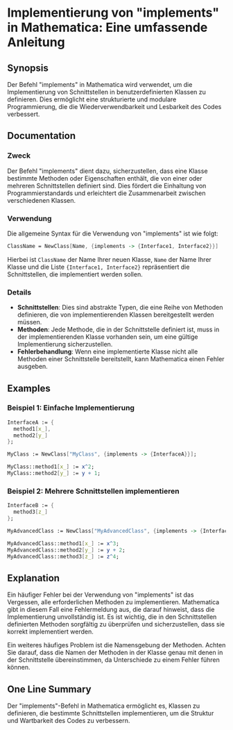 <!--
Meta Description: # Implementierung von "implements" in Mathematica: Eine umfassende Anleitung ## Synopsis Der Befehl "implements" in Mathematica wird verwendet, um die...
Meta Keywords: die, der, implements, von, mathematica
-->

# Implementierung von "implements" in Mathematica: Eine umfassende Anleitung

## Synopsis
Der Befehl "implements" in Mathematica wird verwendet, um die Implementierung von Schnittstellen in benutzerdefinierten Klassen zu definieren. Dies ermöglicht eine strukturierte und modulare Programmierung, die die Wiederverwendbarkeit und Lesbarkeit des Codes verbessert.

## Documentation
### Zweck
Der Befehl "implements" dient dazu, sicherzustellen, dass eine Klasse bestimmte Methoden oder Eigenschaften enthält, die von einer oder mehreren Schnittstellen definiert sind. Dies fördert die Einhaltung von Programmierstandards und erleichtert die Zusammenarbeit zwischen verschiedenen Klassen.

### Verwendung
Die allgemeine Syntax für die Verwendung von "implements" ist wie folgt:

```mathematica
ClassName = NewClass[Name, {implements -> {Interface1, Interface2}}]
```

Hierbei ist `ClassName` der Name Ihrer neuen Klasse, `Name` der Name Ihrer Klasse und die Liste `{Interface1, Interface2}` repräsentiert die Schnittstellen, die implementiert werden sollen.

### Details
- **Schnittstellen**: Dies sind abstrakte Typen, die eine Reihe von Methoden definieren, die von implementierenden Klassen bereitgestellt werden müssen.
- **Methoden**: Jede Methode, die in der Schnittstelle definiert ist, muss in der implementierenden Klasse vorhanden sein, um eine gültige Implementierung sicherzustellen.
- **Fehlerbehandlung**: Wenn eine implementierte Klasse nicht alle Methoden einer Schnittstelle bereitstellt, kann Mathematica einen Fehler ausgeben.

## Examples
### Beispiel 1: Einfache Implementierung
```mathematica
InterfaceA := {
  method1[x_],
  method2[y_]
};

MyClass := NewClass["MyClass", {implements -> {InterfaceA}}];

MyClass::method1[x_] := x^2;
MyClass::method2[y_] := y + 1;
```

### Beispiel 2: Mehrere Schnittstellen implementieren
```mathematica
InterfaceB := {
  method3[z_]
};

MyAdvancedClass := NewClass["MyAdvancedClass", {implements -> {InterfaceA, InterfaceB}}];

MyAdvancedClass::method1[x_] := x^3;
MyAdvancedClass::method2[y_] := y + 2;
MyAdvancedClass::method3[z_] := z^4;
```

## Explanation
Ein häufiger Fehler bei der Verwendung von "implements" ist das Vergessen, alle erforderlichen Methoden zu implementieren. Mathematica gibt in diesem Fall eine Fehlermeldung aus, die darauf hinweist, dass die Implementierung unvollständig ist. Es ist wichtig, die in den Schnittstellen definierten Methoden sorgfältig zu überprüfen und sicherzustellen, dass sie korrekt implementiert werden.

Ein weiteres häufiges Problem ist die Namensgebung der Methoden. Achten Sie darauf, dass die Namen der Methoden in der Klasse genau mit denen in der Schnittstelle übereinstimmen, da Unterschiede zu einem Fehler führen können.

## One Line Summary
Der "implements"-Befehl in Mathematica ermöglicht es, Klassen zu definieren, die bestimmte Schnittstellen implementieren, um die Struktur und Wartbarkeit des Codes zu verbessern.
